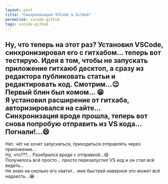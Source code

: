 ```yaml
---
layout: post
title: "Синхронизация VSCode & GitHub"
permalink: vscode-github
tags: vscode-github
---
```


Ну, что теперь на этот раз?
Установил VSCode, синхронизировал его с гитхабом... теперь вот тестирую.
Идея в том, чтобы не запускать приложение гитхаюб десктоп, а сразу из редактора публиковать статьи и редактировать код. 
Смотрим...:wink:   
Первый блин был комом... :grin:   
Я установил расширение от гитхаба, авторизировался на сайте...   
Синхронизация вроде прошла, теперь вот снова попробую отправить из VS кода...
Погнали!...:smile:   
---  
Нет. чёт не хочет запускаться, приходиться отправлять через приложение...   
Ну, что???... Разобрался вроде с отправкой...:smile:   
Получилось всё просто... просто перезапустил VS код и он стал всё видеть...   
Не знаю на сколько его хватит... мне быстрей наверное это может всё надоесть...:joy: